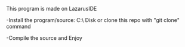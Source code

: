 This program is made on LazarusIDE

-Install the program/source: C:\ Disk or clone this repo with "git clone" command

-Compile the source and Enjoy
